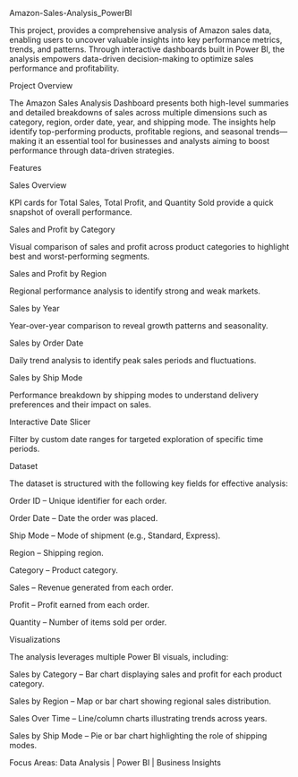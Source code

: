 Amazon-Sales-Analysis_PowerBI

This project, provides a comprehensive analysis of Amazon sales data, enabling users to uncover valuable insights into key performance metrics, trends, and patterns. Through interactive dashboards built in Power BI, the analysis empowers data-driven decision-making to optimize sales performance and profitability.

Project Overview

The Amazon Sales Analysis Dashboard presents both high-level summaries and detailed breakdowns of sales across multiple dimensions such as category, region, order date, year, and shipping mode. The insights help identify top-performing products, profitable regions, and seasonal trends—making it an essential tool for businesses and analysts aiming to boost performance through data-driven strategies.

Features

Sales Overview

KPI cards for Total Sales, Total Profit, and Quantity Sold provide a quick snapshot of overall performance.

Sales and Profit by Category

Visual comparison of sales and profit across product categories to highlight best and worst-performing segments.

Sales and Profit by Region

Regional performance analysis to identify strong and weak markets.

Sales by Year

Year-over-year comparison to reveal growth patterns and seasonality.

Sales by Order Date

Daily trend analysis to identify peak sales periods and fluctuations.

Sales by Ship Mode

Performance breakdown by shipping modes to understand delivery preferences and their impact on sales.

Interactive Date Slicer

Filter by custom date ranges for targeted exploration of specific time periods.

Dataset

The dataset is structured with the following key fields for effective analysis:

Order ID – Unique identifier for each order.

Order Date – Date the order was placed.

Ship Mode – Mode of shipment (e.g., Standard, Express).

Region – Shipping region.

Category – Product category.

Sales – Revenue generated from each order.

Profit – Profit earned from each order.

Quantity – Number of items sold per order.

Visualizations

The analysis leverages multiple Power BI visuals, including:

Sales by Category – Bar chart displaying sales and profit for each product category.

Sales by Region – Map or bar chart showing regional sales distribution.

Sales Over Time – Line/column charts illustrating trends across years.

Sales by Ship Mode – Pie or bar chart highlighting the role of shipping modes.


Focus Areas: Data Analysis | Power BI | Business Insights
